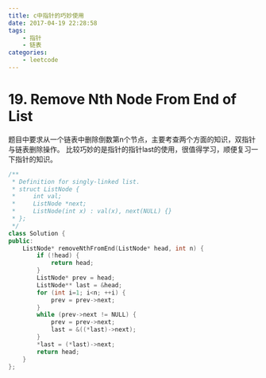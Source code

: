```yaml
---
title: c中指针的巧妙使用
date: 2017-04-19 22:28:58
tags: 
    - 指针
    - 链表
categories:
    - leetcode
---
```


# 19. Remove Nth Node From End of List

题目中要求从一个链表中删除倒数第n个节点，主要考查两个方面的知识，双指针与链表删除操作。
比较巧妙的是指针的指针last的使用，很值得学习，顺便复习一下指针的知识。

```cpp
/**
 * Definition for singly-linked list.
 * struct ListNode {
 *     int val;
 *     ListNode *next;
 *     ListNode(int x) : val(x), next(NULL) {}
 * };
 */
class Solution {
public:
    ListNode* removeNthFromEnd(ListNode* head, int n) {
        if (!head) {
            return head;
        }
        ListNode* prev = head;
        ListNode** last = &head;
        for (int i=1; i<n; ++i) {
            prev = prev->next;
        }
        while (prev->next != NULL) {
            prev = prev->next;
            last = &((*last)->next);
        }
        *last = (*last)->next;
        return head;
    }
};
```

